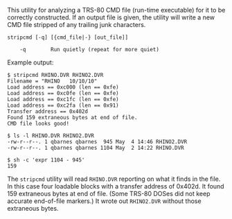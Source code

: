 This utility for analyzing a TRS-80 CMD file (run-time executable)
for it to be correctly constructed.  If an output file is given, the
utility will write a new CMD file stripped of any trailing junk
characters.

```
stripcmd [-q] [{cmd_file|-} [out_file]]

    -q        Run quietly (repeat for more quiet)
```

Example output:

```
$ stripcmd RHINO.DVR RHINO2.DVR
Filename = "RHINO   10/10/10"
Load address == 0xc000 (len == 0xfe)
Load address == 0xc0fe (len == 0xfe)
Load address == 0xc1fc (len == 0xfe)
Load address == 0xc2fa (len == 0x91)
Transfer address == 0x402d
Found 159 extraneous bytes at end of file.
CMD file looks good!

$ ls -l RHINO.DVR RHINO2.DVR
-rw-r--r--. 1 qbarnes qbarnes  945 May  4 14:46 RHINO2.DVR
-rw-r--r--. 1 qbarnes qbarnes 1104 May  2 14:22 RHINO.DVR

$ sh -c 'expr 1104 - 945'
159
```

The `stripcmd` utility will read `RHINO.DVR` reporting on what it
finds in the file.  In this case four loadable blocks with a
transfer address of 0x402d.  It found 159 extraneous bytes at end
of file.  (Some TRS-80 DOSes did not keep accurate end-of-file
markers.)  It wrote out `RHINO2.DVR` without those extraneous bytes.
